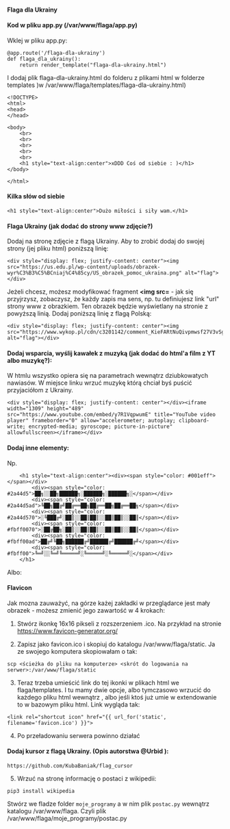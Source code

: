 #### Flaga dla Ukrainy


#### Kod w pliku app.py (/var/www/flaga/app.py)

Wklej w pliku app.py:
```
@app.route('/flaga-dla-ukrainy')
def flaga_dla_ukrainy():
    return render_template("flaga-dla-ukrainy.html")
```

I dodaj plik flaga-dla-ukrainy.html do folderu z plikami html w  folderze templates )w /var/www/flaga/templates/flaga-dla-ukrainy.html)
```
<!DOCTYPE>
<html>
<head>
</head>

<body>
    <br>
    <br>
    <br>
    <br>
    <br>
    <h1 style="text-align:center">xDDD Coś od siebie : )</h1>
</body>

</html>
```


#### Kilka słów od siebie
```
<h1 style="text-align:center">Dużo miłości i siły wam.</h1>
```

#### Flaga Ukrainy (jak dodać do strony www zdjęcie?)

Dodaj na stronę zdjęcie z flagą Ukrainy. Aby to zrobić dodaj do swojej strony (jej pliku html) poniższą linię:
```
<div style="display: flex; justify-content: center"><img src="https://us.edu.pl/wp-content/uploads/obrazek-wyr%C3%B3%C5%BCniaj%C4%85cy/US_obrazek_pomoc_ukraina.png" alt="flag"></div>
```
Jeżeli chcesz, możesz modyfikować fragment **<img src=** - jak się przyjrzysz, zobaczysz, że każdy zapis ma sens, np. tu definiujesz link "url" strony www z obrazkiem. Ten obrazek będzie wyświetlany na stronie z powyższą linią. Dodaj poniższą linię z flagą Polską:                                            
```
<div style="display: flex; justify-content: center"><img src="https://www.wykop.pl/cdn/c3201142/comment_KieFARtNuQivpmwsf27V3vSg6wmzdWBt.jpg" alt="flag"></div>
```


#### Dodaj wsparcia, wyślij kawałek z muzyką (jak dodać do html'a film z YT albo muzykę?):

W htmlu wszystko opiera się na parametrach wewnątrz dziubkowatych nawiasów. W miejsce linku wrzuć muzykę którą chciał byś puścić przyjaciółom z Ukrainy.
```
<div style="display: flex; justify-content: center"></div><iframe width="1309" height="489" src="https://www.youtube.com/embed/y7R1VqpwumE" title="YouTube video player" frameborder="0" allow="accelerometer; autoplay; clipboard-write; encrypted-media; gyroscope; picture-in-picture" allowfullscreen></iframe></div>
```

#### Dodaj inne elementy:

Np.

```
    <h1 style="text-align:center"><div><span style="color: #001eff"></span></div>
        <div><span style="color: #2a44d5">██╗░░██╗██████╗░██████╗░██████╗░</span></div>
        <div><span style="color: #2a44d5ad">╚██╗██╔╝██╔══██╗██╔══██╗██╔══██╗</span></div>
        <div><span style="color: #2a44d570">░╚███╔╝░██║░░██║██║░░██║██║░░██║</span></div>
        <div><span style="color: #fbff0070">░██╔██╗░██║░░██║██║░░██║██║░░██║</span></div>
        <div><span style="color: #fbff00ad">██╔╝╚██╗██████╔╝██████╔╝██████╔╝</span></div>
        <div><span style="color: #fbff00">╚═╝░░╚═╝╚═════╝░╚═════╝░╚═════╝░</span></div>
    </h1>
```

Albo:



#### Flavicon

Jak mozna zauważyć, na górze każej zakładki w przeglądarce jest mały obrazek - możesz zmienić jego zawartość w 4 krokach:

1. Stwórz ikonkę 16x16 pikseli z rozszerzeniem .ico. Na przykład na stronie https://www.favicon-generator.org/

2. Zapisz jako favicon.ico i skopiuj do katalogu /var/www/flaga/static. Ja ze swojego komputera skopiowałam o tak:
```
scp <ścieżka do pliku na komputerze> <skrót do logowania na serwer>:/var/www/flaga/static
```
3. Teraz trzeba umieścić link do tej ikonki w plikach html we flaga/templates. I tu mamy dwie opcje, albo tymczasowo wrzucić do każdego pliku html wewnątrz <head></head>, albo jeśli ktoś już umie w extendowanie to w bazowym pliku html. Link wygląda tak:
```
<link rel="shortcut icon" href="{{ url_for('static', filename='favicon.ico') }}">
```
4. Po przeładowaniu serwera powinno działać


#### Dodaj kursor z flagą Ukrainy. (Opis autorstwa @Urbid ):
```
https://github.com/KubaBaniak/flag_cursor
```


5. Wrzuć na stronę informację o postaci z wikipedii:


```
pip3 install wikipedia
```
Stwórz we fladze folder `moje_programy` a w nim plik `postac.py` wewnątrz katalogu /var/www/flaga.
Czyli plik /var/www/flaga/moje_programy/postac.py
